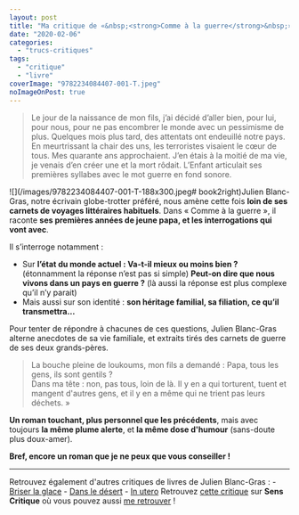 ```yaml
---
layout: post
title: "Ma critique de «&nbsp;<strong>Comme à la guerre</strong>&nbsp;» de <em>Julien Blanc-Gras</em>"
date: "2020-02-06"
categories: 
  - "trucs-critiques"
tags: 
  - "critique"
  - "livre"
coverImage: "9782234084407-001-T.jpeg"
noImageOnPost: true
---
```


<blockquote class="citation">Le jour de la naissance de mon fils, j’ai décidé d’aller bien, pour lui, pour nous, pour ne pas encombrer le monde avec un pessimisme de plus. Quelques mois plus tard, des attentats ont endeuillé notre pays. En meurtrissant la chair des uns, les terroristes visaient le cœur de tous. Mes quarante ans approchaient. J’en étais à la moitié de ma vie, je venais d’en créer une et la mort rôdait. L’Enfant articulait ses premières syllabes avec le mot guerre en fond sonore.</blockquote>

![](/images/9782234084407-001-T-188x300.jpeg# book2right)Julien Blanc-Gras, notre écrivain globe-trotter préféré, nous amène cette fois **loin de ses carnets de voyages littéraires habituels**. Dans « Comme à la guerre », il raconte **ses premières années de jeune papa, et les interrogations qui vont avec**.

Il s’interroge notamment :

- Sur **l’état du monde actuel : Va-t-il mieux ou moins bien ?** (étonnamment la réponse n’est pas si simple) **Peut-on dire que nous vivons dans un pays en guerre ?** (là aussi la réponse est plus complexe qu’il n’y parait)
- Mais aussi sur son identité : **son héritage familial, sa filiation, ce qu’il transmettra…**

Pour tenter de répondre à chacunes de ces questions, Julien Blanc-Gras alterne anecdotes de sa vie familiale, et extraits tirés des carnets de guerre de ses deux grands-pères.

<blockquote class="citation">La bouche pleine de loukoums, mon fils a demandé&nbsp;: Papa, tous les gens, ils sont gentils&nbsp;?<br />Dans ma tête&nbsp;: non, pas tous, loin de là. Il y en a qui torturent, tuent et mangent d'autres gens, et il y en a même qui ne trient pas leurs déchets. »</blockquote>

**Un roman touchant, plus personnel que les précédents**, mais avec toujours **la même plume alerte**, et **la même dose d'humour** (sans-doute plus doux-amer).

**Bref, encore un roman que je ne peux que vous conseiller !**

* * *

Retrouvez également d'autres critiques de livres de Julien Blanc-Gras : - [Briser la glace](https://www.6x8.org/2018/01/ma-critique-de-briser-la-glace-de-julien-blanc-gras/) - [Dans le désert](https://www.6x8.org/2017/11/ma-critique-de-dans-le-desert-de-julien-blanc-gras/) - [In utero](https://www.6x8.org/2015/11/ma-critique-de-in-utero-de-julienblanc-gras/) Retrouvez [cette critique](https://www.senscritique.com/livre/Comme_a_la_guerre/critique/200310838) sur **Sens Critique** où vous pouvez aussi [me retrouver](http://www.senscritique.com/Arnaud_Malon) !
